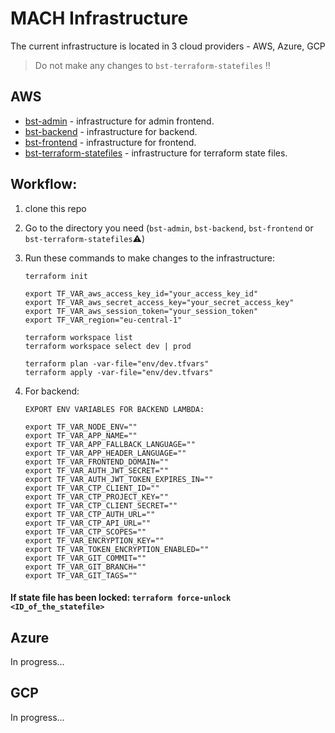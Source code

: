 # MACH Infrastructure

The current infrastructure is located in 3 cloud providers - AWS, Azure, GCP

> Do not make any changes to `bst-terraform-statefiles` :bangbang:

## AWS
- [bst-admin](https://git.epam.com/epmc-mach/bst-infrastructure/-/tree/master/AWS/bst-admin) - infrastructure for admin frontend.
- [bst-backend](https://git.epam.com/epmc-mach/bst-infrastructure/-/tree/master/AWS/bst-backend) - infrastructure for backend.
- [bst-frontend](https://git.epam.com/epmc-mach/bst-infrastructure/-/tree/master/AWS/bst-frontend) - infrastructure for frontend.
- [bst-terraform-statefiles](https://git.epam.com/epmc-mach/bst-infrastructure/-/tree/master/AWS/bst-terraform-statefiles) - infrastructure for terraform state files.

## Workflow:
1. clone this repo
2. Go to the directory you need (`bst-admin`, `bst-backend`, `bst-frontend` or `bst-terraform-statefiles`:warning:)
3. Run these commands to make changes to the infrastructure:
    ```
    terraform init
    
    export TF_VAR_aws_access_key_id="your_access_key_id"
    export TF_VAR_aws_secret_access_key="your_secret_access_key"
    export TF_VAR_aws_session_token="your_session_token"
    export TF_VAR_region="eu-central-1"
    
    terraform workspace list
    terraform workspace select dev | prod
    
    terraform plan -var-file="env/dev.tfvars"
    terraform apply -var-file="env/dev.tfvars"
    ```

4. For backend:
    ```
    EXPORT ENV VARIABLES FOR BACKEND LAMBDA:
    
    export TF_VAR_NODE_ENV=""
    export TF_VAR_APP_NAME=""
    export TF_VAR_APP_FALLBACK_LANGUAGE=""
    export TF_VAR_APP_HEADER_LANGUAGE=""
    export TF_VAR_FRONTEND_DOMAIN=""
    export TF_VAR_AUTH_JWT_SECRET=""
    export TF_VAR_AUTH_JWT_TOKEN_EXPIRES_IN=""
    export TF_VAR_CTP_CLIENT_ID=""
    export TF_VAR_CTP_PROJECT_KEY=""
    export TF_VAR_CTP_CLIENT_SECRET=""
    export TF_VAR_CTP_AUTH_URL=""
    export TF_VAR_CTP_API_URL=""
    export TF_VAR_CTP_SCOPES=""
    export TF_VAR_ENCRYPTION_KEY=""
    export TF_VAR_TOKEN_ENCRYPTION_ENABLED=""
    export TF_VAR_GIT_COMMIT=""
    export TF_VAR_GIT_BRANCH=""
    export TF_VAR_GIT_TAGS=""
    ```

#### If state file has been locked: `terraform force-unlock <ID_of_the_statefile>`

## Azure
In progress...

## GCP
In progress...

